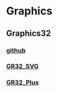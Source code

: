 # Graphics

## Graphics32

### [github](https://github.com/graphics32)

### [GR32_SVG](https://github.com/x2nie/GR32_SVG)

### [GR32_Plus](https://github.com/x2nie/GR32_Plus)

